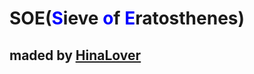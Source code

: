 # SOE(<span style="color:blue">**S**</span>ieve <span style="color:blue">**o**</span>f <span style="color:blue">**E**</span>ratosthenes)
## maded by <U><span style = "color:pink">**[HinaLover](https://github.com/ILYJNY)**</span></u>
##